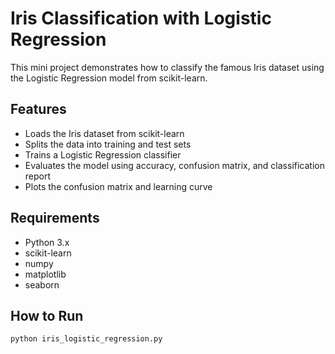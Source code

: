 # Iris Classification with Logistic Regression

This mini project demonstrates how to classify the famous Iris dataset using the Logistic Regression model from scikit-learn.

## Features

- Loads the Iris dataset from scikit-learn
- Splits the data into training and test sets
- Trains a Logistic Regression classifier
- Evaluates the model using accuracy, confusion matrix, and classification report
- Plots the confusion matrix and learning curve

## Requirements

- Python 3.x
- scikit-learn
- numpy
- matplotlib
- seaborn

## How to Run

```bash
python iris_logistic_regression.py